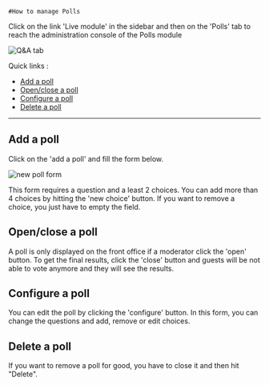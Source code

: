     #How to manage Polls

Click on the link 'Live module' in the sidebar and then on the 'Polls' tab to reach the administration console of the Polls module

![Q&A tab](https://raw.github.com/applidget/event-cms-documentation/master/images/moderators/poll_tab.png)

Quick links :
* [Add a poll](https://github.com/applidget/event-cms-documentation/blob/master/sections/moderators/polls.md#add-a-poll)
* [Open/close a poll](https://github.com/applidget/event-cms-documentation/blob/master/sections/moderators/polls.md#openclose-a-poll)
* [Configure a poll](https://github.com/applidget/event-cms-documentation/blob/master/sections/moderators/polls.md#configure-a-poll)
* [Delete a poll](https://github.com/applidget/event-cms-documentation/blob/master/sections/moderators/polls.md#delete-a-poll)

---

## Add a poll

Click on the 'add a poll' and fill the form below.

![new poll form](https://raw.github.com/applidget/event-cms-documentation/master/images/moderators/new_poll_form.png)

This form requires a question and a least 2 choices. You can add more than 4 choices by hitting the 'new choice' button.
If you want to remove a choice, you just have to empty the field. 

## Open/close a poll

A poll is only displayed on the front office if a moderator click the 'open' button. To get the final results, click the 'close' button and guests will be not able to vote anymore and they will see the results.


## Configure a poll

You can edit the poll by clicking the 'configure' button. In this form, you can change the questions and add, remove or edit choices. 


## Delete a poll

If you want to remove a poll for good, you have to close it and then hit "Delete".
